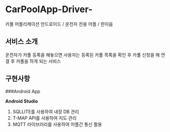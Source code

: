 # CarPoolApp-Driver-
카풀 어플리케이션 안드로이드 / 운전자 전용 어플 / 한이음

## 서비스 소개
운전자가 카풀 등록을 해놓으면 사용자는 등록된 카풀 목록을 확인 후 카풀 신청을 해 연결 후 카풀을 하게 되는 서비스

## 구현사항

###Android App

**Android Studio**
1. SQLLITE를 사용하여 내장 DB 관리
2. T-MAP API를 사용하여 지도 관리
3. MQTT 라이브러리를 사용하여 어플간 통신 활용



